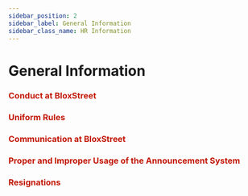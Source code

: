 ```yaml
---
sidebar_position: 2
sidebar_label: General Information
sidebar_class_name: HR Information
---
```


# General Information

### <font color="#C21807">Conduct at BloxStreet</font>


### <font color="#C21807">Uniform Rules</font>


### <font color="#C21807">Communication at BloxStreet</font>


### <font color="#C21807">Proper and Improper Usage of the Announcement System</font>


### <font color="#C21807">Resignations</font>
